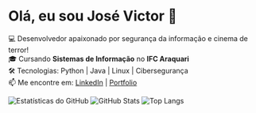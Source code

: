 # Olá, eu sou José Victor 👋

💻 Desenvolvedor apaixonado por segurança da informação e cinema de terror!  
🎓 Cursando **Sistemas de Informação** no **IFC Araquari**  
🛠️ Tecnologias: Python | Java | Linux | Cibersegurança  
📫 Me encontre em: [LinkedIn](www.linkedin.com/in/josé-victor-50371b230) | [Portfolio](https://victtows.github.io/MeuPortfolio.github.io/)

![Estatísticas do GitHub](https://github-readme-stats.vercel.app/api?username=seuusuario&show_icons=true&theme=dark)
![GitHub Stats](https://github-readme-stats.vercel.app/api?username=seuusuario&show_icons=true&theme=tokyonight)
![Top Langs](https://github-readme-stats.vercel.app/api/top-langs/?username=seuusuario&layout=compact&theme=radical)
